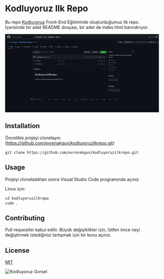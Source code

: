 # Kodluyoruz Ilk Repo
Bu repo [Kodluyoruz](https://www.kodluyoruz.org) Front-End Eğitiminde oluşturduğumuz ilk repo. İçerisinde bir adet README dosyası, bir adet de index.html barındırıyor.

![Proje](https://github.com/evrenakgun/kodluyoruzilkrepo/blob/main/images/kodluyoruzproje.jpg?raw=true)

## Installation

Öncelikle projeyi clonelayın. (https://github.com/evrenakgun/kodluyoruzilkrepo.git)

```
git clone https://github.com/evrenakgun/kodluyoruzilkrepo.git
```

## Usage

Projeyi cloneladıktan sonra Visual Studio Code programında açınız.

Linux için:

```
cd kodluyoruzilkrepo
code .
```

## Contributing

Pull requestler kabul edilir. Büyük değişiklikler için, lütfen önce neyi değiştirmek istediğinizi tartışmak için bir konu açınız.

## License

[MIT](https://github.com/evrenakgun/kodluyoruzilkrepo/blob/4421b92fc3ecb15ad34f37a61fed688f2f0ca71f/LICENSE)


![Kodluyoruz Gorsel](https://miro.medium.com/max/3150/2*TZeK0kyHTRHVv3gUi8BtQg.png)
